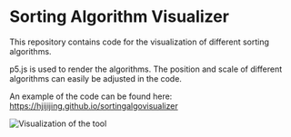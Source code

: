 # Sorting Algorithm Visualizer
This repository contains code for the visualization of different sorting algorithms. 

p5.js is used to render the algorithms. The position and scale of different algorithms can easily be adjusted in the code.

An example of the code can be found here:
https://hjijijing.github.io/sortingalgovisualizer


![Visualization of the tool](https://github.com/hjijijing/sortingalgovisualizer/algorithmsforgithub.gif)
